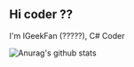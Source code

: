 ## Hi coder ?? 

I'm IGeekFan (?????), C# Coder


![Anurag's github stats](https://github-readme-stats.vercel.app/api?username=luoyunchong&show_icons=true&theme=radical)